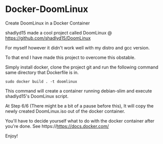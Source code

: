 # Docker-DoomLinux
Create DoomLinux in a Docker Container

shadlyd15 made a cool project called DoomLinux @ https://github.com/shadlyd15/DoomLinux

For myself however it didn't work well with my distro and gcc version.

To that end I have made this project to overcome this obstable.

Simply install docker, clone the project git and run the following command same directory that Dockerfile is in.

```sudo docker build . -t doomlinux```

This command will create a container running debian-slim and execute shadlyd15's DoomLinux
script.

At Step 6/6 (There might be a bit of a pause before this),
It will copy the newly created DoomLinux.iso out of the docker container.

You'll have to decide yourself what to do with the docker container after you're done.
See https://https://docs.docker.com/

Enjoy!
